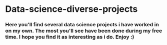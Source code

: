 # Data-science-diverse-projects
### Here you'll find several data science projects i have worked in on my own. The most you'll see have been done during my free time. I hope you find it as interesting as i do. Enjoy :)
